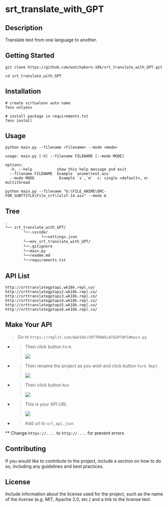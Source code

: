 # srt_translate_with_GPT

## Description

Translate text from one language to another.

## Getting Started

```
git clone https://github.com/watchakorn-18k/srt_translate_with_GPT.git

cd srt_translate_with_GPT

```

## Installation

```
# create virtualenv auto name
fenv onlyenv

# install package in requirements.txt
fenv install

```

## Usage

```
python main.py --filename <filename> --mode <mode>
```

```
usage: main.py [-h] --filename FILENAME [--mode MODE]

options:
  -h, --help           show this help message and exit
  --filename FILENAME  Example `anime\test.ass`
  --mode MODE           Example `s`,`m`  s: single <default>, m: multithread
```

```
python main.py --filename "G:\FILE_ANIME\ORC-FOR_SUBTTITLE\File_srt\lolsf-14.ass" --mode m
```

## Tree

<!--- Start Tree --->

```bash
.
└── srt_translate_with_GPT/
        └──.vscode/
                └──settings.json
        └──env_srt_translate_with_GPT/
        └──.gitignore
        └──main.py
        └──readme.md
        └──requirements.txt

```

<!--- End Tree --->

## API List

```
http://srttranslategptapi.wk18k.repl.co/
http://srttranslategptapi2.wk18k.repl.co/
http://srttranslategptapi3.wk18k.repl.co/
http://srttranslategptapi4.wk18k.repl.co/
http://srttranslategptapi5.wk18k.repl.co/
http://srttranslategptapi6.wk18k.repl.co/
```

## Make Your API

> Go to `https://replit.com/@wk18k/SRTTRANSLATEGPTAPI#main.py`

- > Then click button `Fork`<p align="lefit"><img src="https://cdn.discordapp.com/attachments/585069498986397707/1112287088969269319/image.png"></p>
- > Then rename the project as you wish and click button `Fork Repl` <p align="lefit"><img src="https://cdn.discordapp.com/attachments/585069498986397707/1112287925271531550/image.png"></p>
- > Then click button `Run` <p align="lefit"><img src="https://cdn.discordapp.com/attachments/585069498986397707/1112288445210034236/image.png"></p>
- > This is your API URL <p align="lefit"><img src="https://cdn.discordapp.com/attachments/585069498986397707/1112288649866907658/image.png"></p>
- > Add url to `url_api.json`

\*\* Change `https://....` to `http://....` for prevent errors

## Contributing

If you would like to contribute to the project, include a section on how to do so, including any guidelines and best practices.

## License

Include information about the license used for the project, such as the name of the license (e.g. MIT, Apache 2.0, etc.) and a link to the license text.
